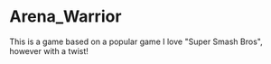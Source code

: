 # Arena_Warrior
This is a game based on a popular game I love "Super Smash Bros", however with a twist!
